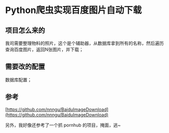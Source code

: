 # Python爬虫实现百度图片自动下载

## 项目怎么来的
我司需要整理物料的照片，这个是个辅助器，从数据库拿到所有的名称，然后遍历查询百度图片，返回N张图片，并下载；


## 需要改的配置 
数据库配置；



## 参考


[https://github.com/nnngu/BaiduImageDownload](https://github.com/nnngu/BaiduImageDownload)
  
另外，我好像还参考了一个抓 pornhub 的项目，掩面，逃~


